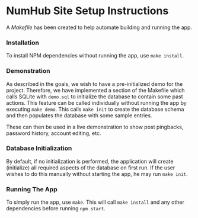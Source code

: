 # NumHub Site Setup Instructions

A _Makefile_ has been created to help automate building and running the app.

### Installation

To install NPM dependencies without running the app, use `make install`. 

### Demonstration 

As described in the goals, we wish to have a pre-initialized demo for the 
project. Therefore, we have implemented a section of the Makefile which 
calls SQLite with `demo.sql` to initialize the database to contain some past
actions. This feature can be called individually without running the app by
executing `make demo`. This calls `make init` to create the database schema
and then populates the database with some sample entries.

These can then be used in a live demonstration to show post pingbacks, password
history, account editing, etc. 

### Database Initialization

By default, if no initialization is performed, the application will create
(initialize) all required aspects of the database on first run. If the user
wishes to do this manually without starting the app, he may run `make init`.

### Running The App

To simply run the app, use `make`. This will call `make install` and any 
other dependencies before running `npm start`.
